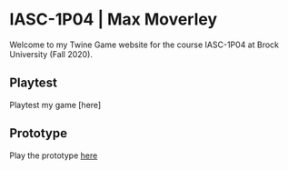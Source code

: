 # IASC-1P04 | Max Moverley

Welcome to my Twine Game website for the course IASC-1P04 at Brock University (Fall 2020).

## Playtest

Playtest my game [here]

## Prototype

Play the prototype [here](prototype/TwineGamePrototype.html)
